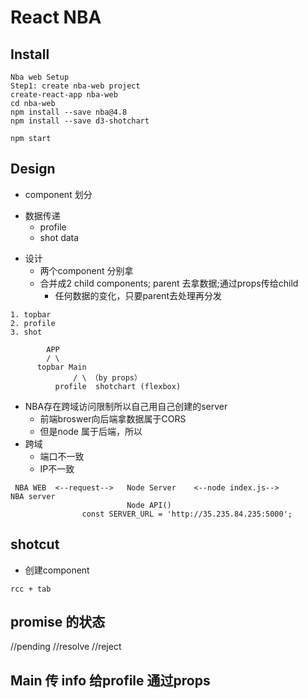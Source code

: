 # React NBA

## Install
```
Nba web Setup
Step1: create nba-web project
create-react-app nba-web
cd nba-web
npm install --save nba@4.8
npm install --save d3-shotchart

npm start
```

## Design
* component 划分
- 数据传递
  - profile
  - shot data

* 设计
  - 两个component 分别拿
  - 合并成2 child components; parent 去拿数据;通过props传给child
    - 任何数据的变化，只要parent去处理再分发

```
1. topbar
2. profile
3. shot

        APP
        / \
      topbar Main
              / \ （by props）
          profile  shotchart (flexbox)
```

* NBA存在跨域访问限制所以自己用自己创建的server
  - 前端broswer向后端拿数据属于CORS
  - 但是node 属于后端，所以
* 跨域
  * 端口不一致
  * IP不一致
```
 NBA WEB  <--request-->   Node Server    <--node index.js-->         NBA server
                          Node API()
                const SERVER_URL = 'http://35.235.84.235:5000';

```
## shotcut

* 创建component
```
rcc + tab
```


## promise 的状态

//pending
//resolve
//reject

## Main 传 info 给profile 通过props
